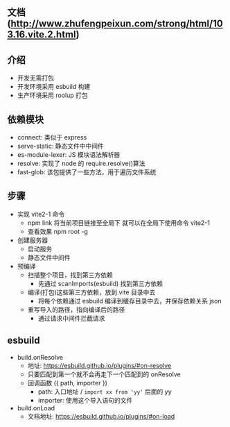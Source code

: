 ## 文档(http://www.zhufengpeixun.com/strong/html/103.16.vite.2.html)

## 介绍

- 开发无需打包
- 开发环境采用 esbuild 构建
- 生产环境采用 roolup 打包

## 依赖模块

- connect: 类似于 express
- serve-static: 静态文件中中间件
- es-module-lexer: JS 模块语法解析器
- resolve: 实现了 node 的 require.resolve()算法
- fast-glob: 该包提供了一些方法，用于遍历文件系统

## 步骤

- 实现 vite2-1 命令
  - npm link 将当前项目链接至全局下 就可以在全局下使用命令 vite2-1
  - 查看效果 npm root -g
- 创建服务器
  - 启动服务
  - 静态文件中间件
- 预编译
  - 扫描整个项目，找到第三方依赖
    - 先通过 scanImports(esbuild) 找到第三方依赖
  - 编译(打包)这些第三方依赖，放到.vite 目录中去
    - 将每个依赖通过 esbuild 编译到缓存目录中去，并保存依赖关系 json
  - 重写导入的路径，指向编译后的路径
    - 通过请求中间件拦截请求

## esbuild

- build.onResolve
  - 地址: https://esbuild.github.io/plugins/#on-resolve
  - 只要匹配到第一个就不会再走下一个匹配到的 onResolve
  - 回调函数 ({ path, importer })
    - path: 入口地址 / `import xx from 'yy'` 后面的 yy
    - importer: 使用这个导入语句的文件
- build.onLoad
  - 文档地址: https://esbuild.github.io/plugins/#on-load
